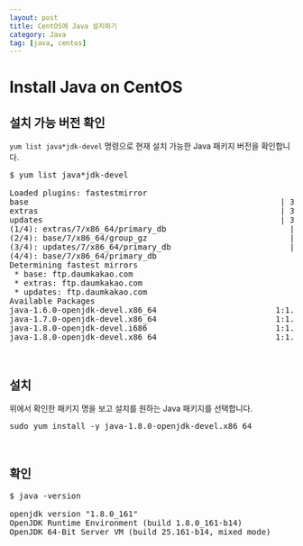 ```yaml
---
layout: post
title: CentOS에 Java 설치하기
category: Java
tag: [java, centos]
---
```

# Install Java on CentOS

## 설치 가능 버전 확인

`yum list java*jdk-devel` 명령으로 현재 설치 가능한 Java 패키지 버전을 확인합니다.

<pre class="prettyprint">
$ yum list java*jdk-devel

Loaded plugins: fastestmirror
base                                                     | 3.6 kB     00:00
extras                                                   | 3.4 kB     00:00
updates                                                  | 3.4 kB     00:00
(1/4): extras/7/x86_64/primary_db                          | 166 kB   00:00
(2/4): base/7/x86_64/group_gz                              | 156 kB   00:00
(3/4): updates/7/x86_64/primary_db                         | 6.0 MB   00:00
(4/4): base/7/x86_64/primary_db                                                             | 5.7 MB  00:00:05
Determining fastest mirrors
 * base: ftp.daumkakao.com
 * extras: ftp.daumkakao.com
 * updates: ftp.daumkakao.com
Available Packages
java-1.6.0-openjdk-devel.x86_64                         1:1.6.0.41-1.13.13.1.el7_3                          base
java-1.7.0-openjdk-devel.x86_64                         1:1.7.0.171-2.6.13.0.el7_4                          updates
java-1.8.0-openjdk-devel.i686                           1:1.8.0.161-0.b14.el7_4                             updates
java-1.8.0-openjdk-devel.x86_64                         1:1.8.0.161-0.b14.el7_4                             updates
</pre>

<br>

## 설치

위에서 확인한 패키지 명을 보고 설치를 원하는 Java 패키지를 선택합니다.

<pre class="prettyprint">
sudo yum install -y java-1.8.0-openjdk-devel.x86_64
</pre>

<br>

## 확인

<pre class="prettyprint">
$ java -version

openjdk version "1.8.0_161"
OpenJDK Runtime Environment (build 1.8.0_161-b14)
OpenJDK 64-Bit Server VM (build 25.161-b14, mixed mode)
</pre>